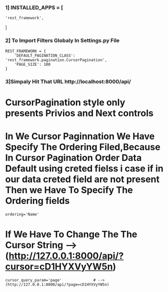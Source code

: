 ### 1] INSTALLED_APPS = [
    'rest_framework',
]

### 2] To Import Filters Globaly In Settings.py File
```
REST_FRAMEWORK = {
    'DEFAULT_PAGINATION_CLASS': 'rest_framework.pagination.CursorPagination',
    'PAGE_SIZE': 100
}
```
### 3]Simpaly Hit That URL  http://localhost:8000/api/

# CursorPagination style only presents Privios and Next controls 

# In We Cursor Paginnation We Have Specify The Ordering Filed,Because In Cursor Pagination Order Data Default using creted fielss i case if in our data creted field are not present Then we Have To Specify The Ordering fields
    ordering='Name'






# If We Have To Change The The Cursor String -->(http://127.0.0.1:8000/api/?cursor=cD1HYXVyYW5n)
    cursor_query_param='page'              # -->(http://127.0.0.1:8000/api/?page=cD1HYXVyYW5n)

